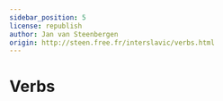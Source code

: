 ```yaml
---
sidebar_position: 5
license: republish
author: Jan van Steenbergen
origin: http://steen.free.fr/interslavic/verbs.html
---
```


# Verbs
